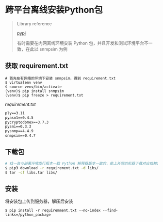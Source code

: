 # 跨平台离线安装Python包

> Library reference
>
> [pypi](https://pypi.org/)
>
> 有时需要在内网离线环境安装 Python 包，并且开发和测试环境平台不一致，在此以 snmpsim 为例

## 获取 requirement.txt
```shell
# 首先在有网络的环境下安装 snmpsim，得到 requirement.txt
$ virtualenv venv
$ source venv/bin/activate
(venv)$ pip install snmpsim
(venv)$ pip freeze > requirement.txt
```

*requirement.txt*

```txt
ply==3.11
pyasn1==0.4.5
pycryptodomex==3.7.3
pysmi==0.3.3
pysnmp==4.4.9
snmpsim==0.4.7
```

## 下载包

```bash
# 找一台与部署环境发行版本一致 Python 解释器版本一致的，能上外网的机器下载对应依赖包
$ pip3 download -r requirement.txt -d libs/
$ tar -cf libs.tar libs/
```



## 安装

将安装包上传到服务器，解压后安装

```shell
$ pip install -r requiremment.txt --no-index --find-links=/python_package
```
